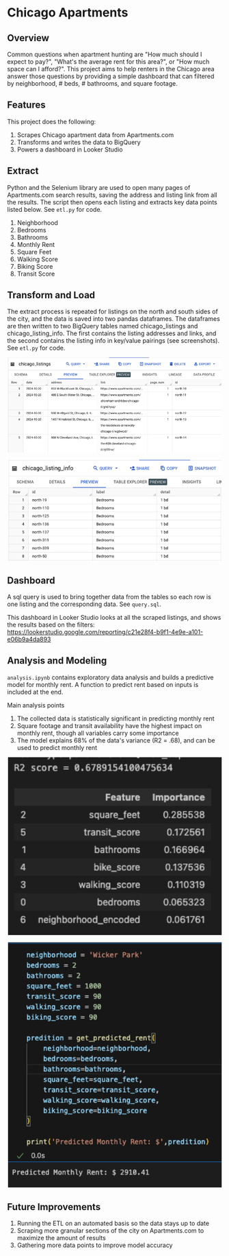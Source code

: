 # Chicago Apartments

## Overview

Common questions when apartment hunting are "How much should I expect to pay?", "What's the average rent for this area?", or "How much space can I afford?". This project aims to help renters in the Chicago area answer those questions by providing a simple dashboard that can filtered by neighborhood, # beds, # bathrooms, and square footage.

## Features
This project does the following:

1. Scrapes Chicago apartment data from Apartments.com
2. Transforms and writes the data to BigQuery
3. Powers a dashboard in Looker Studio

## Extract

Python and the Selenium library are used to open many pages of Apartments.com search results, saving the address and listing link from all the results. The script then opens each listing and extracts key data points listed below. See `etl.py` for code.

1. Neighborhood
2. Bedrooms
3. Bathrooms
4. Monthly Rent
5. Square Feet
6. Walking Score
7. Biking Score
8. Transit Score

## Transform and Load

The extract process is repeated for listings on the north and south sides of the city, and the data is saved into two pandas dataframes. The dataframes are then written to two BigQuery tables named chicago_listings and chicago_listing_info. The first contains the listing addresses and links, and the second contains the listing info in key/value pairings (see screenshots). See `etl.py` for code.

<p align="center">
  <img src="images/chicago_listings.png" alt="chicago_listings" width="500"/>
</p>

<p align="center">
  <img src="images/chicago_listing_info.png" alt="chicago_listing_info" width="500"/>
</p>

## Dashboard

A sql query is used to bring together data from the tables so each row is one listing and the corresponding data. See `query.sql`.

This dashboard in Looker Studio looks at all the scraped listings, and shows the results based on the filters: https://lookerstudio.google.com/reporting/c21e28f4-b9f1-4e9e-a101-e06b9a4da893

## Analysis and Modeling

`analysis.ipynb` contains exploratory data analysis and builds a predictive model for monthly rent. A function to predict rent based on inputs is included at the end.

Main analysis points
1. The collected data is statistically significant in predicting monthly rent
2. Square footage and transit availability have the highest impact on monthly rent, though all variables carry some importance
3. The model explains 68% of the data's variance (R2 = .68), and can be used to predict monthly rent

<p align="center">
  <img src="images/model_features.png" alt="model_features" width="500"/>
</p>

<p align="center">
  <img src="images/wicker_park_prediction.png" alt="wicker_park_prediction" width="500"/>
</p>

## Future Improvements

1. Running the ETL on an automated basis so the data stays up to date
2. Scraping more granular sections of the city on Apartments.com to maximize the amount of results
3. Gathering more data points to improve model accuracy